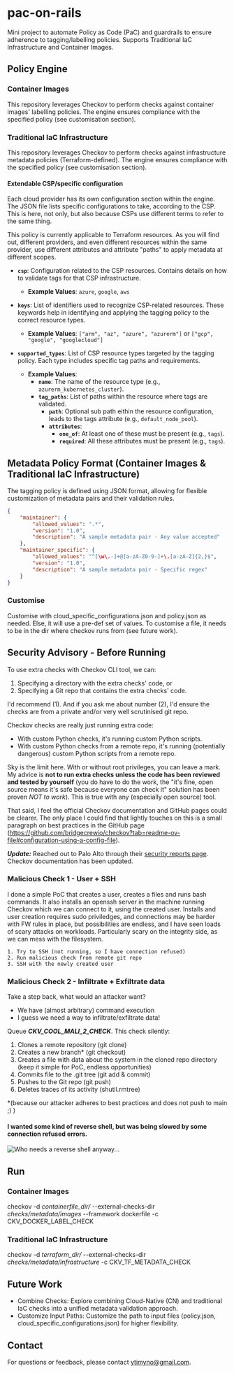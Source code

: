 # pac-on-rails
Mini project to automate Policy as Code (PaC) and guardrails to ensure adherence to tagging/labelling policies.
Supports Traditional IaC Infrastructure and Container Images.

## Policy Engine 

### Container Images

This repository leverages Checkov to perform checks against container images' labelling policies. The engine ensures compliance with the specified policy (see customisation section).

### Traditional IaC Infrastructure

This repository leverages Checkov to perform checks against infrastructure metadata policies (Terraform-defined). The engine ensures compliance with the specified policy (see customisation section).

#### Extendable CSP/specific configuration

Each cloud provider has its own configuration section within the engine. The JSON file lists specific configurations to take, according to the CSP. This is here, not only, but also because CSPs use different terms to refer to the same thing.

This policy is currently applicable to Terraform resources. As you will find out, different providers, and even different resources within the same provider, use different attributes and attribute "paths" to apply metadata at different scopes. 


- **`csp`**: Configuration related to the CSP resources. Contains details on how to validate tags for that CSP infrastructure.
  - **Example Values**: `azure`, `google`, `aws`


- **`keys`**: List of identifiers used to recognize CSP-related resources. These keywords help in identifying and applying the tagging policy to the correct resource types.
  - **Example Values**: `["arm", "az", "azure", "azurerm"]` or `["gcp", "google", "googlecloud"]`

- **`supported_types`**: List of CSP resource types targeted by the tagging policy. Each type includes specific tag paths and requirements.
  - **Example Values**:
    - **`name`**: The name of the resource type (e.g., `azurerm_kubernetes_cluster`).
    - **`tag_paths`**: List of paths within the resource where tags are validated.
      - **`path`**: Optional sub path eithin the resource configuration, leads to the tags attribute (e.g., `default_node_pool`).
      - **`attributes`**:
        - **`one_of`**: At least one of these must be present (e.g., `tags`).
        - **`required`**: All these attributes must be present (e.g., `tags`).



## Metadata Policy Format (Container Images & Traditional IaC Infrastructure)

The tagging policy is defined using JSON format, allowing for flexible customization of metadata pairs and their validation rules.

```json
{
    "maintainer": {
        "allowed_values": ".*",
        "version": "1.0",
        "description": "A sample metadata pair - Any value accepted"
    },
    "maintainer_specific": {
        "allowed_values": "^[\w\.-]+@[a-zA-Z0-9-]+\.[a-zA-Z]{2,}$",
        "version": "1.0",
        "description": "A sample metadata pair - Specific regex"
    }
}
```

### Customise
Customise with cloud_specific_configurations.json and policy.json as needed. Else, it will use a pre-def set of values. To customise a file, it needs to be in the dir where checkov runs from (see future work).

## Security Advisory - Before Running
To use extra checks with Checkov CLI tool, we can:
1. Specifying a directory with the extra checks' code, or
2. Specifying a Git repo that contains the extra checks' code.

I'd recommend (1). And if you ask me about number (2), I'd ensure the checks are from a private and/or very well scrutinised git repo. 

Checkov checks are really just running extra code: 
- With custom Python checks, it's running custom Python scripts. 
- With custom Python checks from a remote repo, it's running (potentially dangerous) custom Python scripts from a remote repo. 

Sky is the limit here. With or without root privileges, you can leave a mark. My advice is **not to run extra checks unless the code has been reviewed and tested by yourself** (you do have to do the work, the "it's fine, open source means it's safe because everyone can check it" solution has been proven *NOT to work*). This is true with any (especially open source) tool. 

That said, I feel the official Checkov documentation and GitHub pages could be clearer. The only place I could find that lightly touches on this is a small paragraph on best practices in the GitHub page (https://github.com/bridgecrewio/checkov?tab=readme-ov-file#configuration-using-a-config-file).

***Update:*** Reached out to Palo Alto through their [security reports page](https://security.paloaltonetworks.com/report). Checkov documentation has been updated.

### Malicious Check 1 - User + SSH

I done a simple PoC that creates a user, creates a files and runs bash commands. It also installs an openssh server in the machine running Checkov which we can connect to it, using the created user. Installs and user creation requires sudo priviledges, and connections may be harder with FW rules in place, but possibilities are endless, and I have seen loads of scary attacks on workloads. Particularly scary on the integrity side, as we can mess with the filesystem.

    1. Try to SSH (not running, so I have connection refused)
    2. Run malicious check from remote git repo
    3. SSH with the newly created user

### Malicious Check 2 - Infiltrate + Exfiltrate data

Take a step back, what would an attacker want?
- We have (almost arbitrary) command execution 
- I guess we need a way to infiltrate/exfiltrate data!

Queue ***CKV_COOL_MALI_2_CHECK***. This check silently:
1. Clones a remote repository (git clone)
2. Creates a new branch* (git checkout)
3. Creates a file with data about the system in the cloned repo directory (keep it simple for PoC, endless opportunities)
4. Commits file to the .git tree (git add & commit)
5. Pushes to the Git repo (git push)
6. Deletes traces of its activity (shutil.rmtree)

*(because our attacker adheres to best practices and does not push to main ;) )

#### I wanted some kind of reverse shell, but was being slowed by some connection refused errors. 
![Who needs a reverse shell anyway...](tests/malicious/no-revshell-no-problem.jpg)

## Run

### Container Images
checkov -d *containerfile_dir/* --external-checks-dir *checks/metadata/images* --framework dockerfile -c CKV_DOCKER_LABEL_CHECK


### Traditional IaC Infrastructure
checkov -d *terraform_dir/* --external-checks-dir *checks/metadata/infrastructure* -c CKV_TF_METADATA_CHECK 


## Future Work

- Combine Checks: Explore combining Cloud-Native (CN) and traditional IaC checks into a unified metadata validation approach.
- Customize Input Paths: Customize the path to input files (policy.json, cloud_specific_configurations.json) for higher flexibility.

## Contact

For questions or feedback, please contact [ytimyno@gmail.com](mailto:ytimyno@gmail.com).
